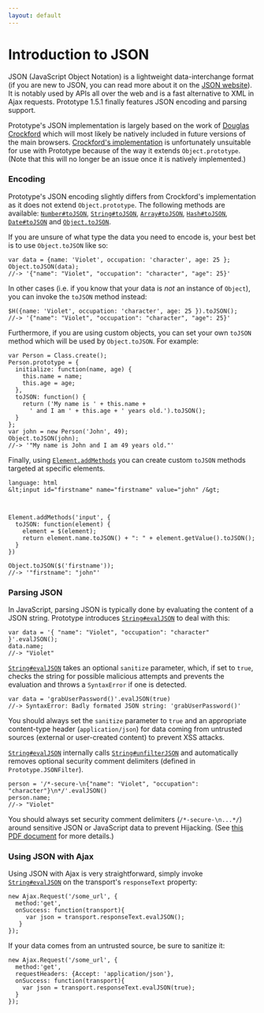 ```yaml
---
layout: default
---
```


Introduction to JSON
====================

JSON (JavaScript Object Notation) is a lightweight data-interchange format (if you are new to JSON, you can read more about it on the [JSON website](http://www.json.org)). It is notably used by APIs all over the web and is a fast alternative to XML in Ajax requests. Prototype 1.5.1 finally features JSON encoding and parsing support.

Prototype's JSON implementation is largely based on the work of [Douglas Crockford](http://www.crockford.com/) which will most likely be natively included in future versions of the main browsers. [Crockford's implementation](http://json.org/json.js) is unfortunately unsuitable for use with Prototype because of the way it extends `Object.prototype`. (Note that this will no longer be an issue once it is natively implemented.)

### Encoding

Prototype's JSON encoding slightly differs from Crockford's implementation as it does not extend `Object.prototype`. The following methods are available: [`Number#toJSON`](/api/number/toJSON), [`String#toJSON`](/api/string/toJSON), [`Array#toJSON`](/api/array/toJSON), [`Hash#toJSON`](/api/hash/toJSON), [`Date#toJSON`](/api/date/toJSON) and [`Object.toJSON`](/api/object/toJSON).

If you are unsure of what type the data you need to encode is, your best bet is to use `Object.toJSON` like so:

    var data = {name: 'Violet', occupation: 'character', age: 25 };
    Object.toJSON(data);
    //-> '{"name": "Violet", "occupation": "character", "age": 25}'

In other cases (i.e. if you know that your data is _not_ an instance of `Object`), you can invoke the `toJSON` method instead:

    $H({name: 'Violet', occupation: 'character', age: 25 }).toJSON();
    //-> '{"name": "Violet", "occupation": "character", "age": 25}'

Furthermore, if you are using custom objects, you can set your own `toJSON` method which will be used by `Object.toJSON`. For example:

    var Person = Class.create();
    Person.prototype = {
      initialize: function(name, age) {
        this.name = name;
        this.age = age;
      },  
      toJSON: function() {
        return ('My name is ' + this.name + 
          ' and I am ' + this.age + ' years old.').toJSON();
      }
    };
    var john = new Person('John', 49);
    Object.toJSON(john);
    //-> '"My name is John and I am 49 years old."'

Finally, using [`Element.addMethods`](/api/element/addMethods) you can create custom `toJSON` methods targeted at specific elements.

    language: html
    &lt;input id="firstname" name="firstname" value="john" /&gt;



    Element.addMethods('input', {
      toJSON: function(element) {
        element = $(element);
        return element.name.toJSON() + ": " + element.getValue().toJSON();
      }
    })
    
    Object.toJSON($('firstname'));
    //-> '"firstname": "john"'

### Parsing JSON

In JavaScript, parsing JSON is typically done by evaluating the content of a JSON string. Prototype introduces [`String#evalJSON`](/api/string/evalJSON) to deal with this:

    var data = '{ "name": "Violet", "occupation": "character" }'.evalJSON();
    data.name;
    //-> "Violet"

[`String#evalJSON`](/api/string/evalJSON) takes an optional `sanitize` parameter, which, if set to `true`, checks the string for possible malicious attempts and prevents the evaluation and throws a `SyntaxError` if one is detected.

    var data = 'grabUserPassword()'.evalJSON(true)
    //-> SyntaxError: Badly formated JSON string: 'grabUserPassword()'

<p class="notice">You should always set the <code>sanitize</code> parameter to <code>true</code> and an appropriate content-type header (<code>application/json</code>) for data coming from untrusted sources (external or user-created content) to prevent XSS attacks.</p>

[`String#evalJSON`](/api/string/evalJSON) internally calls [`String#unfilterJSON`](/api/string/unfilterJSON) and automatically removes optional security comment delimiters (defined in `Prototype.JSONFilter`).

    person = '/*-secure-\n{"name": "Violet", "occupation": "character"}\n*/'.evalJSON()
    person.name;
    //-> "Violet"

<p class="notice">You should always set security comment delimiters (<code>/*-secure-\n...*/</code>) around sensitive JSON or JavaScript data to prevent Hijacking. (See <a href="http://www.fortifysoftware.com/servlet/downloads/public/JavaScript_Hijacking.pdf">this PDF document</a> for more details.)</p>

### Using JSON with Ajax

Using JSON with Ajax is very straightforward, simply invoke [`String#evalJSON`](/api/string/evalJSON) on the transport's `responseText` property:

    new Ajax.Request('/some_url', {
      method:'get',
      onSuccess: function(transport){
         var json = transport.responseText.evalJSON();
       }
    });

If your data comes from an untrusted source, be sure to sanitize it:

    new Ajax.Request('/some_url', {
      method:'get',
      requestHeaders: {Accept: 'application/json'},
      onSuccess: function(transport){
        var json = transport.responseText.evalJSON(true);
      }
    });


